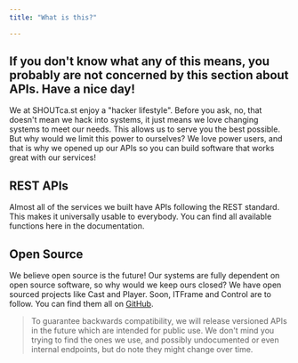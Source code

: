 ```yaml
---
title: "What is this?"

---
```


## If you don't know what any of this means, you probably are not concerned by this section about APIs. Have a nice day!
We at SHOUTca.st enjoy a "hacker lifestyle". Before you ask, no, that doesn't mean we hack into systems, it just means we love changing systems to meet our needs. This allows us to serve you the best possible. But why would we limit this power to ourselves? We love power users, and that is why we opened up our APIs so you can build software that works great with our services!

## REST APIs
Almost all of the services we built have APIs following the REST standard. This makes it universally usable to everybody. You can find all available functions here in the documentation.

## Open Source
We believe open source is the future! Our systems are fully dependent on open source software, so why would we keep ours closed? We have open sourced projects like Cast and Player. Soon, ITFrame and Control are to follow. You can find them all on [GitHub](https://github.com/Innovate-Technologies).

>To guarantee backwards compatibility, we will release versioned APIs in the future which are intended for public use. We don't mind you trying to find the ones we use, and possibly undocumented or even internal endpoints, but do note they might change over time.
